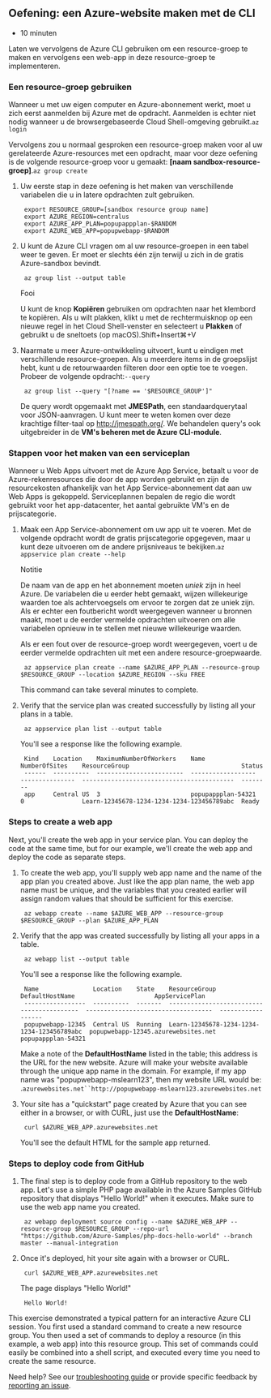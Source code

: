 ## Oefening: een Azure-website maken met de CLI

-   10 minuten

Laten we vervolgens de Azure CLI gebruiken om een resource-groep te
maken en vervolgens een web-app in deze resource-groep te implementeren.

### Een resource-groep gebruiken

Wanneer u met uw eigen computer en Azure-abonnement werkt, moet u zich
eerst aanmelden bij Azure met de opdracht. Aanmelden is echter niet
nodig wanneer u de browsergebaseerde Cloud Shell-omgeving
gebruikt.`az login`

Vervolgens zou u normaal gesproken een resource-groep maken voor al uw
gerelateerde Azure-resources met een opdracht, maar voor deze oefening
is de volgende resource-groep voor u gemaakt: **\[naam
sandbox-resource-groep\]**.`az group create`

1.  Uw eerste stap in deze oefening is het maken van verschillende
    variabelen die u in latere opdrachten zult gebruiken.

         export RESOURCE_GROUP=[sandbox resource group name]
         export AZURE_REGION=centralus
         export AZURE_APP_PLAN=popupappplan-$RANDOM
         export AZURE_WEB_APP=popupwebapp-$RANDOM

2.  U kunt de Azure CLI vragen om al uw resource-groepen in een tabel
    weer te geven. Er moet er slechts één zijn terwijl u zich in de
    gratis Azure-sandbox bevindt.

         az group list --output table

    Fooi

    U kunt de knop **Kopiëren** gebruiken om opdrachten naar het
    klembord te kopiëren. Als u wilt plakken, klikt u met de
    rechtermuisknop op een nieuwe regel in het Cloud Shell-venster en
    selecteert u **Plakken** of gebruikt u de sneltoets (op
    macOS).Shift+Insert⌘+V

3.  Naarmate u meer Azure-ontwikkeling uitvoert, kunt u eindigen met
    verschillende resource-groepen. Als u meerdere items in de
    groepslijst hebt, kunt u de retourwaarden filteren door een optie
    toe te voegen. Probeer de volgende opdracht:`--query`

         az group list --query "[?name == '$RESOURCE_GROUP']"

    De query wordt opgemaakt met **JMESPath**, een standaardquerytaal
    voor JSON-aanvragen. U kunt meer te weten komen over deze krachtige
    filter-taal op <http://jmespath.org/>. We behandelen query's ook
    uitgebreider in de **VM's beheren met de Azure CLI-module**.

### Stappen voor het maken van een serviceplan

Wanneer u Web Apps uitvoert met de Azure App Service, betaalt u voor de
Azure-rekenresources die door de app worden gebruikt en zijn de
resourcekosten afhankelijk van het App Service-abonnement dat aan uw Web
Apps is gekoppeld. Serviceplannen bepalen de regio die wordt gebruikt
voor het app-datacenter, het aantal gebruikte VM's en de prijscategorie.

1.  Maak een App Service-abonnement om uw app uit te voeren. Met de
    volgende opdracht wordt de gratis prijscategorie opgegeven, maar u
    kunt deze uitvoeren om de andere prijsniveaus te
    bekijken.`az appservice plan create --help`

    Notitie

    De naam van de app en het abonnement moeten *uniek* zijn in heel
    Azure. De variabelen die u eerder hebt gemaakt, wijzen willekeurige
    waarden toe als achtervoegsels om ervoor te zorgen dat ze uniek
    zijn. Als er echter een foutbericht wordt weergegeven wanneer u
    bronnen maakt, moet u de eerder vermelde opdrachten uitvoeren om
    alle variabelen opnieuw in te stellen met nieuwe willekeurige
    waarden.

    Als er een fout over de resource-groep wordt weergegeven, voert u de
    eerder vermelde opdrachten uit met een andere resource-groepwaarde.

         az appservice plan create --name $AZURE_APP_PLAN --resource-group $RESOURCE_GROUP --location $AZURE_REGION --sku FREE

    This command can take several minutes to complete.

2.  Verify that the service plan was created successfully by listing all
    your plans in a table.

         az appservice plan list --output table

    You'll see a response like the following example.

         Kind    Location    MaximumNumberOfWorkers    Name                NumberOfSites    ResourceGroup                               Status
         ------  ----------  ------------------------  ------------------  ---------------  ------------------------------------------  --------
         app     Central US  3                         popupappplan-54321  0                Learn-12345678-1234-1234-1234-123456789abc  Ready

### Steps to create a web app

Next, you'll create the web app in your service plan. You can deploy the
code at the same time, but for our example, we'll create the web app and
deploy the code as separate steps.

1.  To create the web app, you'll supply web app name and the name of
    the app plan you created above. Just like the app plan name, the web
    app name must be unique, and the variables that you created earlier
    will assign random values that should be sufficient for this
    exercise.

         az webapp create --name $AZURE_WEB_APP --resource-group $RESOURCE_GROUP --plan $AZURE_APP_PLAN

2.  Verify that the app was created successfully by listing all your
    apps in a table.

         az webapp list --output table

    You'll see a response like the following example.

         Name               Location    State    ResourceGroup                               DefaultHostName                      AppServicePlan
         -----------------  ----------  -------  ------------------------------------------  -----------------------------------  ------------------
         popupwebapp-12345  Central US  Running  Learn-12345678-1234-1234-1234-123456789abc  popupwebapp-12345.azurewebsites.net  popupappplan-54321

    Make a note of the **DefaultHostName** listed in the table; this
    address is the URL for the new website. Azure will make your website
    available through the unique app name in the domain. For example, if
    my app name was "popupwebapp-mslearn123", then my website URL would
    be:
    .``` azurewebsites.net``http://popupwebapp-mslearn123.azurewebsites.net ```

3.  Your site has a "quickstart" page created by Azure that you can see
    either in a browser, or with CURL, just use the **DefaultHostName**:

         curl $AZURE_WEB_APP.azurewebsites.net

    You'll see the default HTML for the sample app returned.

### Steps to deploy code from GitHub

1.  The final step is to deploy code from a GitHub repository to the web
    app. Let's use a simple PHP page available in the Azure Samples
    GitHub repository that displays "Hello World!" when it executes.
    Make sure to use the web app name you created.

         az webapp deployment source config --name $AZURE_WEB_APP --resource-group $RESOURCE_GROUP --repo-url "https://github.com/Azure-Samples/php-docs-hello-world" --branch master --manual-integration

2.  Once it's deployed, hit your site again with a browser or CURL.

         curl $AZURE_WEB_APP.azurewebsites.net

    The page displays "Hello World!"

         Hello World!

This exercise demonstrated a typical pattern for an interactive Azure
CLI session. You first used a standard command to create a new resource
group. You then used a set of commands to deploy a resource (in this
example, a web app) into this resource group. This set of commands could
easily be combined into a shell script, and executed every time you need
to create the same resource.

Need help? See our [troubleshooting
guide](https://docs.microsoft.com/en-us/learn/support/troubleshooting?uid=learn.control-azure-services-with-cli.5-exercise-create-website-using-the-cli&documentId=d333a4fc-657a-9cf6-d02d-69e5a41783a5&versionIndependentDocumentId=66655574-4b27-61d2-2e7c-97b97836449e&contentPath=%2FMicrosoftDocs%2Flearn-pr%2Fblob%2Flive%2Flearn-pr%2Fazure%2Fcontrol-azure-services-with-cli%2F5-exercise-create-website-using-the-cli.yml&url=https%3A%2F%2Fdocs.microsoft.com%2Fen-us%2Flearn%2Fmodules%2Fcontrol-azure-services-with-cli%2F5-exercise-create-website-using-the-cli&author=dbradish)
or provide specific feedback by [reporting an
issue](https://docs.microsoft.com/en-us/learn/support/troubleshooting?uid=learn.control-azure-services-with-cli.5-exercise-create-website-using-the-cli&documentId=d333a4fc-657a-9cf6-d02d-69e5a41783a5&versionIndependentDocumentId=66655574-4b27-61d2-2e7c-97b97836449e&contentPath=%2FMicrosoftDocs%2Flearn-pr%2Fblob%2Flive%2Flearn-pr%2Fazure%2Fcontrol-azure-services-with-cli%2F5-exercise-create-website-using-the-cli.yml&url=https%3A%2F%2Fdocs.microsoft.com%2Fen-us%2Flearn%2Fmodules%2Fcontrol-azure-services-with-cli%2F5-exercise-create-website-using-the-cli&author=dbradish#report-feedback).

